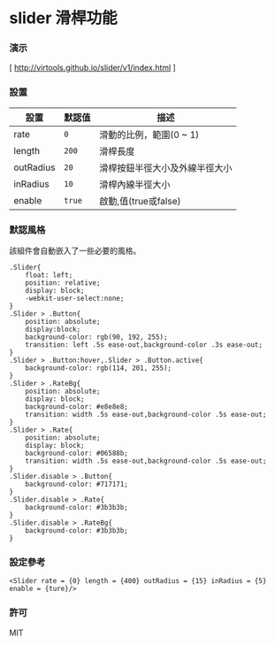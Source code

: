 slider 滑桿功能
=========================
### 演示
[ http://virtools.github.io/slider/v1/index.html ]
### 設置
|設置|默認值|描述|
|---|---|---|
|rate|`0`|滑動的比例，範圍(0 ~ 1)|
|length|`200`|滑桿長度|
|outRadius|`20`|滑桿按鈕半徑大小及外線半徑大小|
|inRadius|`10`|滑桿內線半徑大小|
|enable|`true`|啟動,值(true或false)|
### 默認風格
該組件會自動嵌入了一些必要的風格。

    .Slider{
        float: left;
        position: relative;
        display: block;
        -webkit-user-select:none;
    }
    .Slider > .Button{
        position: absolute;    
        display:block;
        background-color: rgb(90, 192, 255);
        transition: left .5s ease-out,background-color .3s ease-out;
    }
    .Slider > .Button:hover,.Slider > .Button.active{
        background-color: rgb(114, 201, 255);
    }
    .Slider > .RateBg{
        position: absolute; 
        display: block;
        background-color: #e8e8e8;
        transition: width .5s ease-out,background-color .5s ease-out;
    }
    .Slider > .Rate{
        position: absolute; 
        display: block;
        background-color: #06588b;
        transition: width .5s ease-out,background-color .5s ease-out;
    }
    .Slider.disable > .Button{
        background-color: #717171;
    }
    .Slider.disable > .Rate{
        background-color: #3b3b3b;
    }
    .Slider.disable > .RateBg{
        background-color: #3b3b3b;
    }

### 設定參考

    <Slider rate = {0} length = {400} outRadius = {15} inRadius = {5} enable = {ture}/>

### 許可

MIT
